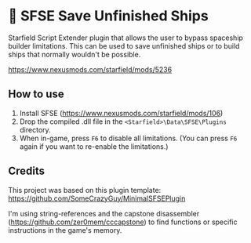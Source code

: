 # 💾 SFSE Save Unfinished Ships
Starfield Script Extender plugin that allows the user to bypass spaceship builder limitations. This can be used to save unfinished ships or to build ships that normally wouldn't be possible.

https://www.nexusmods.com/starfield/mods/5236

## How to use
1. Install SFSE (https://www.nexusmods.com/starfield/mods/106)
2. Drop the compiled .dll file in the `<Starfield>\Data\SFSE\Plugins` directory.
3. When in-game, press `F6` to disable all limitations. (You can press `F6` again if you want to re-enable the limitations.)

## Credits
This project was based on this plugin template: https://github.com/SomeCrazyGuy/MinimalSFSEPlugin

I'm using string-references and the capstone disassembler (https://github.com/zer0mem/cccapstone) to find functions or specific instructions in the game's memory.
